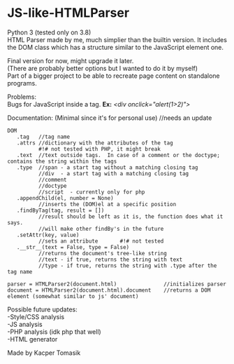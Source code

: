 # JS-like-HTMLParser
Python 3 (tested only on 3.8) <br />
HTML Parser made by me, much simplier than the builtin version. It includes the DOM class which has a structure similar to the JavaScript element one.


Final version for now, might upgrade it later. <br />
(There are probably better options but I wanted to do it by myself) <br />
Part of a bigger project to be able to recreate page content on standalone programs.

Problems: <br />
Bugs for JavaScript inside a tag. **Ex:** *&lt;div onclick="alert(1&gt;2)"&gt;* <br/>


Documentation: (Minimal since it's for personal use) //needs an update
```
DOM
   .tag   //tag name
   .attrs //dictionary with the attributes of the tag
          #!# not tested with PHP, it might break
   .text  //text outside tags.  In case of a comment or the doctype; contains the string within the tags
   .type  //span - a start tag without a matching closing tag
          //div  - a start tag with a matching closing tag
          //comment
          //doctype
          //script  - currently only for php
   .appendChild(el, number = None)
          //inserts the (DOM)el at a specific position
   .findByTag(tag, result = [])
          //result should be left as it is, the function does what it says.
          //will make other findBy's in the future
   .setAttr(key, value)
          //sets an attribute       #!# not tested
   .__str__(text = False, type = False) 
          //returns the document's tree-like string
          //text - if true, returns the string with text
          //type - if true, returns the string with .type after the tag name
          
parser = HTMLParser2(document.html)               //initializes parser
document = HTMLParser2(document.html).document    //returns a DOM element (somewhat similar to js' document)
```

Possible future updates: <br />
-Style/CSS analysis <br />
-JS analysis <br />
-PHP analysis (idk php that well) <br />
-HTML generator <br />

Made by Kacper Tomasik
